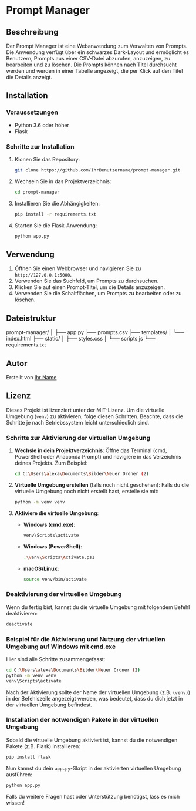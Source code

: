 # Prompt Manager

## Beschreibung
Der Prompt Manager ist eine Webanwendung zum Verwalten von Prompts. Die Anwendung verfügt über ein schwarzes Dark-Layout und ermöglicht es Benutzern, Prompts aus einer CSV-Datei abzurufen, anzuzeigen, zu bearbeiten und zu löschen. Die Prompts können nach Titel durchsucht werden und werden in einer Tabelle angezeigt, die per Klick auf den Titel die Details anzeigt.

## Installation

### Voraussetzungen
- Python 3.6 oder höher
- Flask

### Schritte zur Installation
1. Klonen Sie das Repository:
    ```bash
    git clone https://github.com/IhrBenutzername/prompt-manager.git
    ```
2. Wechseln Sie in das Projektverzeichnis:
    ```bash
    cd prompt-manager
    ```
3. Installieren Sie die Abhängigkeiten:
    ```bash
    pip install -r requirements.txt
    ```
4. Starten Sie die Flask-Anwendung:
    ```bash
    python app.py
    ```

## Verwendung
1. Öffnen Sie einen Webbrowser und navigieren Sie zu `http://127.0.0.1:5000`.
2. Verwenden Sie das Suchfeld, um Prompts zu durchsuchen.
3. Klicken Sie auf einen Prompt-Titel, um die Details anzuzeigen.
4. Verwenden Sie die Schaltflächen, um Prompts zu bearbeiten oder zu löschen.

## Dateistruktur

prompt-manager/
│
├── app.py
├── prompts.csv
├── templates/
│ └── index.html
├── static/
│ ├── styles.css
│ └── scripts.js
└── requirements.txt



## Autor
Erstellt von [Ihr Name](https://github.com/IhrBenutzername)

## Lizenz
Dieses Projekt ist lizenziert unter der MIT-Lizenz.
Um die virtuelle Umgebung (`venv`) zu aktivieren, folge diesen Schritten. Beachte, dass die Schritte je nach Betriebssystem leicht unterschiedlich sind.

### Schritte zur Aktivierung der virtuellen Umgebung

1. **Wechsle in dein Projektverzeichnis**:
   Öffne das Terminal (cmd, PowerShell oder Anaconda Prompt) und navigiere in das Verzeichnis deines Projekts. Zum Beispiel:
   ```sh
   cd C:\Users\alexa\Documents\Bilder\Neuer Ordner (2)
   ```

2. **Virtuelle Umgebung erstellen** (falls noch nicht geschehen):
   Falls du die virtuelle Umgebung noch nicht erstellt hast, erstelle sie mit:
   ```sh
   python -m venv venv
   ```

3. **Aktiviere die virtuelle Umgebung**:
   - **Windows (cmd.exe)**:
     ```sh
     venv\Scripts\activate
     ```
   - **Windows (PowerShell)**:
     ```sh
     .\venv\Scripts\Activate.ps1
     ```
   - **macOS/Linux**:
     ```sh
     source venv/bin/activate
     ```

### Deaktivierung der virtuellen Umgebung

Wenn du fertig bist, kannst du die virtuelle Umgebung mit folgendem Befehl deaktivieren:
```sh
deactivate
```

### Beispiel für die Aktivierung und Nutzung der virtuellen Umgebung auf Windows mit cmd.exe

Hier sind alle Schritte zusammengefasst:

```sh
cd C:\Users\alexa\Documents\Bilder\Neuer Ordner (2)
python -m venv venv
venv\Scripts\activate
```

Nach der Aktivierung sollte der Name der virtuellen Umgebung (z.B. `(venv)`) in der Befehlszeile angezeigt werden, was bedeutet, dass du dich jetzt in der virtuellen Umgebung befindest.

### Installation der notwendigen Pakete in der virtuellen Umgebung

Sobald die virtuelle Umgebung aktiviert ist, kannst du die notwendigen Pakete (z.B. Flask) installieren:

```sh
pip install flask
```

Nun kannst du dein `app.py`-Skript in der aktivierten virtuellen Umgebung ausführen:

```sh
python app.py
```

Falls du weitere Fragen hast oder Unterstützung benötigst, lass es mich wissen!